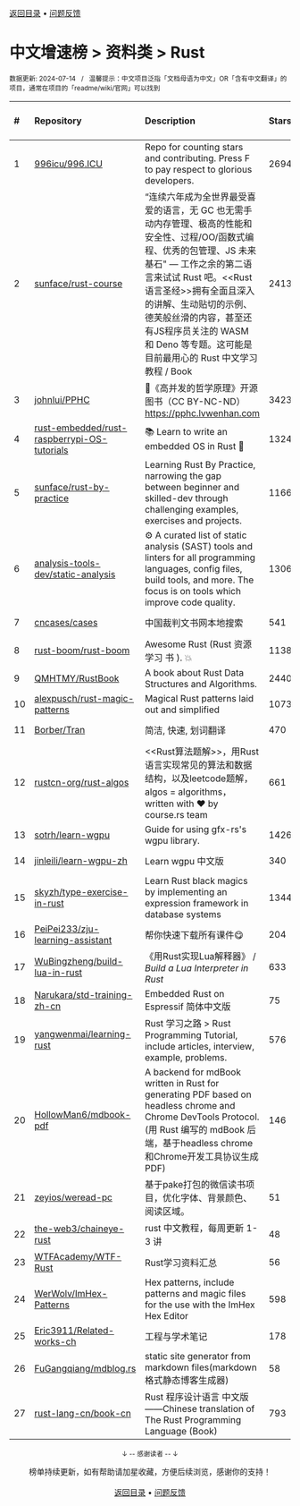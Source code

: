 <a href="https://github.com/GrowingGit/GitHub-Chinese-Top-Charts#github中文排行榜">返回目录</a> • <a href="/content/docs/feedback.md">问题反馈</a>

# 中文增速榜 > 资料类 > Rust
<sub>数据更新: 2024-07-14&nbsp;&nbsp;&nbsp;/&nbsp;&nbsp;&nbsp;温馨提示：中文项目泛指「文档母语为中文」OR「含有中文翻译」的项目，通常在项目的「readme/wiki/官网」可以找到</sub>

|#|Repository|Description|Stars|Average daily growth|Updated|
|:-|:-|:-|:-|:-|:-|
|1|[996icu/996.ICU](https://github.com/996icu/996.ICU)|Repo for counting stars and contributing. Press F to pay respect to glorious developers.|269478|139|2024-07-12|
|2|[sunface/rust-course](https://github.com/sunface/rust-course)|“连续六年成为全世界最受喜爱的语言，无 GC 也无需手动内存管理、极高的性能和安全性、过程/OO/函数式编程、优秀的包管理、JS 未来基石" — 工作之余的第二语言来试试 Rust 吧。<<Rust语言圣经>>拥有全面且深入的讲解、生动贴切的示例、德芙般丝滑的内容，甚至还有JS程序员关注的 WASM 和 Deno 等专题。这可能是目前最用心的 Rust 中文学习教程 / Book |24132|11|2024-07-07|
|3|[johnlui/PPHC](https://github.com/johnlui/PPHC)|📙《高并发的哲学原理》开源图书（CC BY-NC-ND）https://pphc.lvwenhan.com|3423|7|2024-04-25|
|4|[rust-embedded/rust-raspberrypi-OS-tutorials](https://github.com/rust-embedded/rust-raspberrypi-OS-tutorials)|:books: Learn to write an embedded OS in Rust :crab:|13247|6|2024-02-10|
|5|[sunface/rust-by-practice](https://github.com/sunface/rust-by-practice)|Learning Rust By Practice,  narrowing the gap between beginner and skilled-dev through challenging examples, exercises and projects.|11667|5|2024-06-29|
|6|[analysis-tools-dev/static-analysis](https://github.com/analysis-tools-dev/static-analysis)|⚙️ A curated list of static analysis (SAST) tools and linters for all programming languages, config files, build tools, and more. The focus is on tools which improve code quality.|13064|4|2024-07-10|
|7|[cncases/cases](https://github.com/cncases/cases)|中国裁判文书网本地搜索|541|3|2024-07-08|
|8|[rust-boom/rust-boom](https://github.com/rust-boom/rust-boom)|Awesome Rust (Rust 资源   学习   书 ). 💥|1138|2|2024-03-19|
|9|[QMHTMY/RustBook](https://github.com/QMHTMY/RustBook)|A book about Rust Data Structures and Algorithms.|2440|2|2024-07-07|
|10|[alexpusch/rust-magic-patterns](https://github.com/alexpusch/rust-magic-patterns)|Magical Rust patterns laid out and simplified|1073|2|2024-05-11|
|11|[Borber/Tran](https://github.com/Borber/Tran)|简洁, 快速, 划词翻译|470|2|2024-07-13|
|12|[rustcn-org/rust-algos](https://github.com/rustcn-org/rust-algos)|<<Rust算法题解>>，用Rust语言实现常见的算法和数据结构，以及leetcode题解，algos = algorithms，written with ❤️ by course.rs team|661|1|2024-02-09|
|13|[sotrh/learn-wgpu](https://github.com/sotrh/learn-wgpu)|Guide for using gfx-rs's wgpu library.|1426|1|2024-07-02|
|14|[jinleili/learn-wgpu-zh](https://github.com/jinleili/learn-wgpu-zh)|Learn wgpu 中文版|340|1|2024-06-29|
|15|[skyzh/type-exercise-in-rust](https://github.com/skyzh/type-exercise-in-rust)|Learn Rust black magics by implementing an expression framework in database systems|1344|1|2024-01-18|
|16|[PeiPei233/zju-learning-assistant](https://github.com/PeiPei233/zju-learning-assistant)|帮你快速下载所有课件😋|204|1|2024-06-30|
|17|[WuBingzheng/build-lua-in-rust](https://github.com/WuBingzheng/build-lua-in-rust)|《用Rust实现Lua解释器》 / _Build a Lua Interpreter in Rust_|633|1|2024-03-25|
|18|[Narukara/std-training-zh-cn](https://github.com/Narukara/std-training-zh-cn)|Embedded Rust on Espressif 简体中文版|75|0|2024-06-29|
|19|[yangwenmai/learning-rust](https://github.com/yangwenmai/learning-rust)|Rust 学习之路 > Rust Programming Tutorial, include articles, interview, example, problems.|576|0|2024-04-11|
|20|[HollowMan6/mdbook-pdf](https://github.com/HollowMan6/mdbook-pdf)|A backend for mdBook written in Rust for generating PDF based on headless chrome and Chrome DevTools Protocol. (用 Rust 编写的 mdBook 后端，基于headless chrome和Chrome开发工具协议生成PDF)|146|0|2024-04-27|
|21|[zeyios/weread-pc](https://github.com/zeyios/weread-pc)|基于pake打包的微信读书项目，优化字体、背景颜色、阅读区域。|51|0|2024-02-16|
|22|[the-web3/chaineye-rust](https://github.com/the-web3/chaineye-rust)|rust 中文教程，每周更新 1-3 讲|48|0|2024-07-06|
|23|[WTFAcademy/WTF-Rust](https://github.com/WTFAcademy/WTF-Rust)|Rust学习资料汇总|56|0|2024-06-11|
|24|[WerWolv/ImHex-Patterns](https://github.com/WerWolv/ImHex-Patterns)|Hex patterns, include patterns and magic files for the use with the ImHex Hex Editor|598|0|2024-07-12|
|25|[Eric3911/Related-works-ch](https://github.com/Eric3911/Related-works-ch)|工程与学术笔记|178|0|2024-04-09|
|26|[FuGangqiang/mdblog.rs](https://github.com/FuGangqiang/mdblog.rs)|static site generator from markdown files(markdown 格式静态博客生成器)|58|0|2024-07-09|
|27|[rust-lang-cn/book-cn](https://github.com/rust-lang-cn/book-cn)|Rust  程序设计语言 中文版——Chinese translation of The Rust Programming Language (Book)|793|0|2024-06-16|

<div align="center">
    <p><sub>↓ -- 感谢读者 -- ↓</sub></p>
    榜单持续更新，如有帮助请加星收藏，方便后续浏览，感谢你的支持！
</div>

<br/>

<div align="center"><a href="https://github.com/GrowingGit/GitHub-Chinese-Top-Charts#github中文排行榜">返回目录</a> • <a href="/content/docs/feedback.md">问题反馈</a></div>
